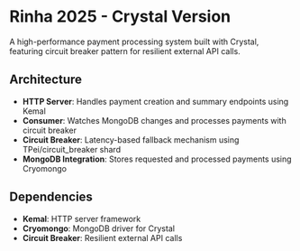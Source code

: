 # Rinha 2025 - Crystal Version

A high-performance payment processing system built with Crystal, featuring circuit breaker pattern for resilient external API calls.

## Architecture

- **HTTP Server**: Handles payment creation and summary endpoints using Kemal
- **Consumer**: Watches MongoDB changes and processes payments with circuit breaker
- **Circuit Breaker**: Latency-based fallback mechanism using TPei/circuit_breaker shard
- **MongoDB Integration**: Stores requested and processed payments using Cryomongo

## Dependencies

- **Kemal**: HTTP server framework
- **Cryomongo**: MongoDB driver for Crystal
- **Circuit Breaker**: Resilient external API calls
